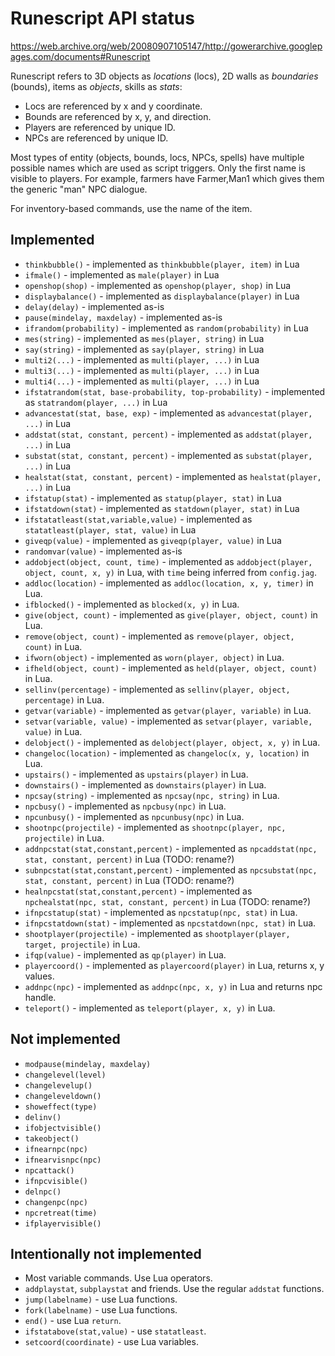 Runescript API status
=====================

https://web.archive.org/web/20080907105147/http://gowerarchive.googlepages.com/documents#Runescript

Runescript refers to 3D objects as *locations* (locs), 2D walls as
*boundaries* (bounds), items as *objects*, skills as *stats*:

* Locs are referenced by x and y coordinate.
* Bounds are referenced by x, y, and direction.
* Players are referenced by unique ID.
* NPCs are referenced by unique ID.

Most types of entity (objects, bounds, locs, NPCs, spells)
have multiple possible names which are used as script triggers.
Only the first name is visible to players. For example, farmers
have Farmer,Man1 which gives them the generic "man" NPC dialogue.

For inventory-based commands, use the name of the item.

Implemented
-----------

* `thinkbubble()` - implemented as `thinkbubble(player, item)` in Lua
* `ifmale()` - implemented as `male(player)` in Lua
* `openshop(shop)` - implemented as `openshop(player, shop)` in Lua
* `displaybalance()` - implemented as `displaybalance(player)` in Lua
* `delay(delay)` - implemented as-is
* `pause(mindelay, maxdelay)` - implemented as-is
* `ifrandom(probability)` - implemented as `random(probability)` in Lua
* `mes(string)` - implemented as `mes(player, string)` in Lua
* `say(string)` - implemented as `say(player, string)` in Lua
* `multi2(...)` - implemented as `multi(player, ...)` in Lua
* `multi3(...)` - implemented as `multi(player, ...)` in Lua
* `multi4(...)` - implemented as `multi(player, ...)` in Lua
* `ifstatrandom(stat, base-probability, top-probability)` - implemented as `statrandom(player, ...)` in Lua
* `advancestat(stat, base, exp)` - implemented as `advancestat(player, ...)` in Lua
* `addstat(stat, constant, percent)` - implemented as `addstat(player, ...)` in Lua
* `substat(stat, constant, percent)` - implemented as `substat(player, ...)` in Lua
* `healstat(stat, constant, percent)` - implemented as `healstat(player, ...)` in Lua
* `ifstatup(stat)` - implemented as `statup(player, stat)` in Lua
* `ifstatdown(stat)` - implemented as `statdown(player, stat)` in Lua
* `ifstatatleast(stat,variable,value)` - implemented as `statatleast(player, stat, value)` in Lua
* `giveqp(value)` - implemented as `giveqp(player, value)` in Lua
* `randomvar(value)` - implemented as-is
* `addobject(object, count, time)` - implemented as `addobject(player, object, count, x, y)` in Lua, with `time` being inferred from `config.jag`.
* `addloc(location)` - implemented as `addloc(location, x, y, timer)` in Lua.
* `ifblocked()` - implemented as `blocked(x, y)` in Lua.
* `give(object, count)` - implemented as `give(player, object, count)` in Lua.
* `remove(object, count)` - implemented as `remove(player, object, count)` in Lua.
* `ifworn(object)` - implemented as `worn(player, object)` in Lua.
* `ifheld(object, count)` - implemented as `held(player, object, count)` in Lua.
* `sellinv(percentage)` - implemented as `sellinv(player, object, percentage)` in Lua.
* `getvar(variable)` - implemented as `getvar(player, variable)` in Lua.
* `setvar(variable, value)` - implemented as `setvar(player, variable, value)` in Lua.
* `delobject()` - implemented as `delobject(player, object, x, y)` in Lua.
* `changeloc(location)` - implemented as `changeloc(x, y, location)` in Lua.
* `upstairs()` - implemented as `upstairs(player)` in Lua.
* `downstairs()` - implemented as `downstairs(player)` in Lua.
* `npcsay(string)` - implemented as `npcsay(npc, string)` in Lua.
* `npcbusy()` - implemented as `npcbusy(npc)` in Lua.
* `npcunbusy()` - implemented as `npcunbusy(npc)` in Lua.
* `shootnpc(projectile)` - implemented as `shootnpc(player, npc, projectile)` in Lua.
* `addnpcstat(stat,constant,percent)` - implemented as `npcaddstat(npc, stat, constant, percent)` in Lua (TODO: rename?)
* `subnpcstat(stat,constant,percent)` - implemented as `npcsubstat(npc, stat, constant, percent)` in Lua (TODO: rename?)
* `healnpcstat(stat,constant,percent)` - implemented as `npchealstat(npc, stat, constant, percent)` in Lua (TODO: rename?)
* `ifnpcstatup(stat)` - implemented as `npcstatup(npc, stat)` in Lua.
* `ifnpcstatdown(stat)` - implemented as `npcstatdown(npc, stat)` in Lua.
* `shootplayer(projectile)` - implemented as `shootplayer(player, target, projectile)` in Lua.
* `ifqp(value)` - implemented as `qp(player)` in Lua.
* `playercoord()` - implemented as `playercoord(player)` in Lua, returns x, y values.
* `addnpc(npc)` - implemented as `addnpc(npc, x, y)` in Lua and returns npc handle.
* `teleport()` - implemented as `teleport(player, x, y)` in Lua.

Not implemented
---------------

* `modpause(mindelay, maxdelay)`
* `changelevel(level)`
* `changelevelup()`
* `changeleveldown()`
* `showeffect(type)`
* `delinv()`
* `ifobjectvisible()`
* `takeobject()`
* `ifnearnpc(npc)`
* `ifnearvisnpc(npc)`
* `npcattack()`
* `ifnpcvisible()`
* `delnpc()`
* `changenpc(npc)`
* `npcretreat(time)`
* `ifplayervisible()`

Intentionally not implemented
-----------------------------

* Most variable commands. Use Lua operators.
* `addplaystat`, `subplaystat` and friends. Use the regular `addstat` functions.
* `jump(labelname)` - use Lua functions.
* `fork(labelname)` - use Lua functions.
* `end()` - use Lua `return`.
* `ifstatabove(stat,value)` - use `statatleast`.
* `setcoord(coordinate)` - use Lua variables.
